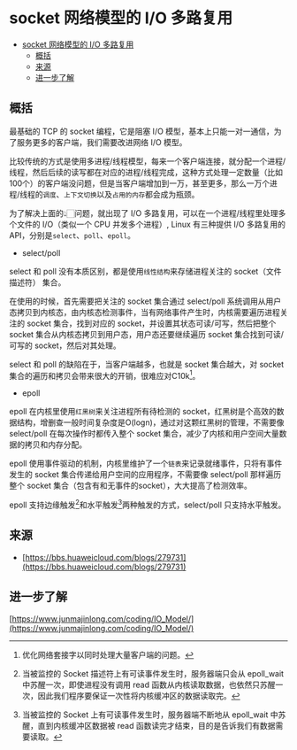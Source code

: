 # socket 网络模型的 I/O 多路复用
- [socket 网络模型的 I/O 多路复用](#socket-网络模型的-io-多路复用)
  - [概括](#概括)
  - [来源](#来源)
  - [进一步了解](#进一步了解)

## 概括
最基础的 TCP 的 socket 编程，它是阻塞 I/O 模型，基本上只能一对一通信，为了服务更多的客户端，我们需要改进网络 I/O 模型。

比较传统的方式是使用多进程/线程模型，每来一个客户端连接，就分配一个进程/线程，然后后续的读写都在对应的进程/线程完成，这种方式处理一定数量（比如100个）的客户端没问题，但是当客户端增加到一万，甚至更多，那么一万个进程/线程的`调度`、`上下文切换`以及`占用的内存`都会成为瓶颈。

为了解决上面的👆🏻问题，就出现了 I/O 多路复用，可以在一个进程/线程里处理多个文件的 I/O（类似一个 CPU 并发多个进程）, Linux 有三种提供 I/O 多路复用的 API，分别是`select`、`poll`、`epoll`。

* select/poll

select 和 poll 没有本质区别，都是使用`线性结构`来存储进程关注的 socket（文件描述符） 集合。

在使用的时候，首先需要把关注的 socket 集合通过 select/poll 系统调用从用户态拷贝到内核态，由内核态检测事件，当有网络事件产生时，内核需要遍历进程关注的 socket 集合，找到对应的 socket，并设置其状态可读/可写，然后把整个 socket 集合从内核态拷贝到用户态，用户态还要继续遍历 socket 集合找到可读/可写的 socket，然后对其处理。

select 和 poll 的缺陷在于，当客户端越多，也就是 socket 集合越大，对 socket 集合的遍历和拷贝会带来很大的开销，很难应对C10k[^1]。

[^1]: 优化网络套接字以同时处理大量客户端的问题。

* epoll

epoll 在内核里使用`红黑树`来关注进程所有待检测的 socket，红黑树是个高效的数据结构，增删查一般时间复杂度是O(logn)，通过对这颗红黑树的管理，不需要像 select/poll 在每次操作时都传入整个 socket 集合，减少了内核和用户空间大量数据的拷贝和内存分配。

epoll 使用事件驱动的机制，内核里维护了一个`链表`来记录就绪事件，只将有事件发生的 socket 集合传递给用户空间的应用程序，不需要像 select/poll 那样遍历整个 socket 集合（包含有和无事件的socket），大大提高了检测效率。

epoll 支持边缘触发[^2]和水平触发[^3]两种触发的方式，select/poll 只支持水平触发。

[^2]: 当被监控的 Socket 描述符上有可读事件发生时，服务器端只会从 epoll_wait 中苏醒一次，即使进程没有调用 read 函数从内核读取数据，也依然只苏醒一次，因此我们程序要保证一次性将内核缓冲区的数据读取完。

[^3]: 当被监控的 Socket 上有可读事件发生时，服务器端不断地从 epoll_wait 中苏醒，直到内核缓冲区数据被 read 函数读完才结束，目的是告诉我们有数据需要读取。

## 来源
* [https://bbs.huaweicloud.com/blogs/279731](https://bbs.huaweicloud.com/blogs/279731)

## 进一步了解
[https://www.junmajinlong.com/coding/IO_Model/](https://www.junmajinlong.com/coding/IO_Model/)

